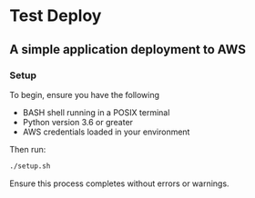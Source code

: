 Test Deploy
===========
## A simple application deployment to AWS
### Setup
To begin, ensure you have the following
* BASH shell running in a POSIX terminal
* Python version 3.6 or greater
* AWS credentials loaded in your environment

Then run:
```bash
./setup.sh
```
Ensure this process completes without errors or warnings.

